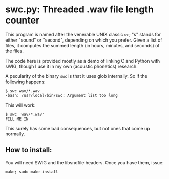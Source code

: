swc.py: Threaded .wav file length counter
========================================

This program is named after the venerable UNIX classic `wc`; "s" stands for either "sound" or "second", depending on which you prefer. Given a list of files, it computes the summed length (in hours, minutes, and seconds) of the files.

The code here is provided mostly as a demo of linking C and Python with sWIG, though I use it in my own (acoustic phonetics) research.

A pecularity of the binary `swc` is that it uses glob internally. So if the following happens:

    $ swc wav/*.wav 
    -bash: /usr/local/bin/swc: Argument list too long

This will work:

    $ swc 'wav/*.wav'
    FILL ME IN

This surely has some bad consequences, but not ones that come up normally.

How to install:
---------------

You will need SWIG and the libsndfile headers. Once you have them, issue:

    make; sudo make install
